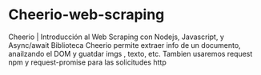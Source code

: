 # Cheerio-web-scraping
Cheerio | Introducción al Web Scraping con Nodejs, Javascript, y Async/await
Biblioteca Cheerio permite extraer info de un documento, anailzando el DOM y guatdar imgs , texto, etc.
Tambien usaremos request npm y request-promise para las solicitudes http
